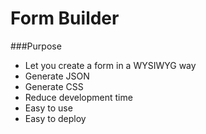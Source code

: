 Form Builder
============

###Purpose


* Let you create a form in a WYSIWYG way
* Generate JSON
* Generate CSS
* Reduce development time
* Easy to use 
* Easy to deploy
